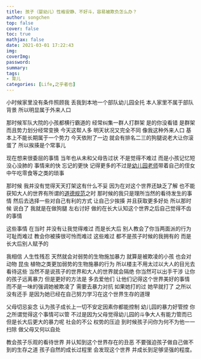 ```yaml
---
title: 孩子（婴幼儿）性格安静、不好斗，容易被欺负怎么办？
author: songchen
top: false
cover: false
toc: true
mathjax: false
date: 2021-03-01 17:22:43
img:
coverImg:
password:
summary:
tags:
- 育儿
categories: [Life,之乎者也]
---
```

小时候家里没有条件照顾我 丢我到本地一个部队幼儿园全托 本人家里不属于部队背景 所以明显属于外来人口

那时候军队大院的小孩都横行霸道的 经常纠集一群人打群架 是的你没看错 是群架 而且势力划分经常变换 今天这帮人多 明天状况又完全不同 像我这种外来人口 基本上不能长期属于一个势力 今天依附了一边 就会有排名二三的狗腿说老大让你滚蛋了 所以挨揍是个常事儿

现在想来很委屈的事情 当年也从未和父母告过状 不是觉得不难过 而是小孩记忆短 没心没肺的 事情来的快 忘记的更快 记得更多的不过是[幼儿园老师](https://www.zhihu.com/search?q=%E5%B9%BC%E5%84%BF%E5%9B%AD%E8%80%81%E5%B8%88&search_source=Entity&hybrid_search_source=Entity&hybrid_search_extra=%7B%22sourceType%22%3A%22answer%22%2C%22sourceId%22%3A43032770%7D)带着自己的侄女中午吃零食等之类的琐事

那时候 我并没有觉得天天打架这有什么不妥 因为在对这个世界还缺乏了解 也不能获知大人的世界有所谓的[道德规范](https://www.zhihu.com/search?q=%E9%81%93%E5%BE%B7%E8%A7%84%E8%8C%83&search_source=Entity&hybrid_search_source=Entity&hybrid_search_extra=%7B%22sourceType%22%3A%22answer%22%2C%22sourceId%22%3A43032770%7D)之时 那时候的我只是理所当然的看待发生的事情 然后去选择一些对自己有利的方式 让自己少挨揍 并且获取更多好处 所以那时候 说白了 我就是在做狗腿 左右讨好 做的在长大认知这个世界之后自己觉得不齿的事情

这些事情 在当时 并没有让我觉得难过 而是长大后 别人教会了你当两面派的行为可耻而难过 教会你被揍很可怜而难过 这些难过 都不是孩子时候的我拥有的 而是长大后别人赋予的

我相信 人生性残忍 天然就会对弱势的生物施加暴力 就算是被欺凌的小孩 也会对动物 昆虫 植物之类更加弱势的生物施暴的行为 所以楼主不用太过以大人的目光去看待这些 当然不是说孩子的世界和大人的世界就会隔绝 你当然可以出手干涉 让你的孩子远离暴力 但是更好的方法是 多去爱他们 让他们记得这个世界美好的事情 而不是一味的强调她被欺凌了 需要去暴力对抗 如果她打的过 她早就打了 之所以没有还手 是因为她已经在自己努力学习在这个世界生存的道理

父母切忌妄念 认为孩子成长上一切不安定因素你都能控制 幼儿园的暴力好管控 你之所谓觉得这个事情可以管 不过是因为父母觉得幼儿园的斗争大人有能力管而已 但是长大后更大的暴力呢 社会的不公 权势的压迫 到时候孩子问你为何不为他一一扫除 做父母又何以自处

教会孩子乐观的看待世界 并认知到这个世界存在的丑恶 不要强迫孩子做自己做不到的生存之道 孩子自然的成长过程里 会发现这个世界 并成长到足够坚强的程度。